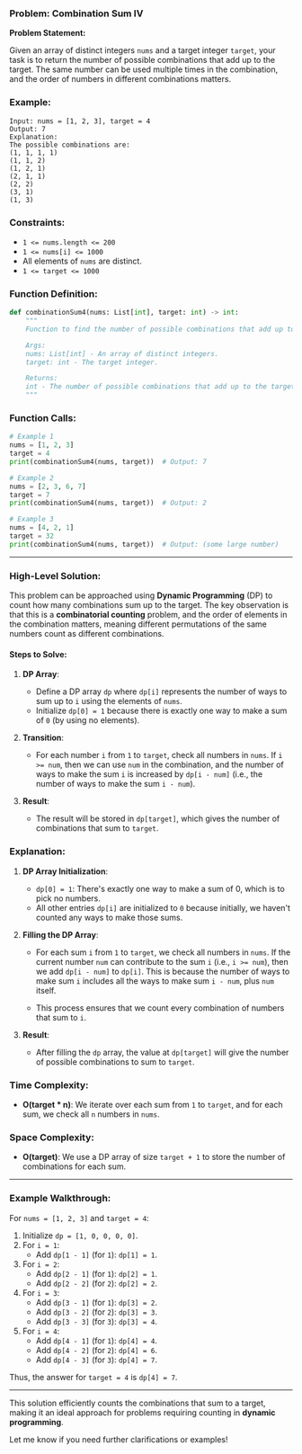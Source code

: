 ### Problem: **Combination Sum IV**

**Problem Statement:**

Given an array of distinct integers `nums` and a target integer `target`, your task is to return the number of possible combinations that add up to the target. The same number can be used multiple times in the combination, and the order of numbers in different combinations matters.

### Example:

```plaintext
Input: nums = [1, 2, 3], target = 4
Output: 7
Explanation:
The possible combinations are:
(1, 1, 1, 1)
(1, 1, 2)
(1, 2, 1)
(2, 1, 1)
(2, 2)
(3, 1)
(1, 3)
```

### Constraints:
- `1 <= nums.length <= 200`
- `1 <= nums[i] <= 1000`
- All elements of `nums` are distinct.
- `1 <= target <= 1000`

### Function Definition:
```python
def combinationSum4(nums: List[int], target: int) -> int:
    """
    Function to find the number of possible combinations that add up to the target.

    Args:
    nums: List[int] - An array of distinct integers.
    target: int - The target integer.

    Returns:
    int - The number of possible combinations that add up to the target.
    """
```

### Function Calls:
```python
# Example 1
nums = [1, 2, 3]
target = 4
print(combinationSum4(nums, target))  # Output: 7

# Example 2
nums = [2, 3, 6, 7]
target = 7
print(combinationSum4(nums, target))  # Output: 2

# Example 3
nums = [4, 2, 1]
target = 32
print(combinationSum4(nums, target))  # Output: (some large number)
```

---

### High-Level Solution:

This problem can be approached using **Dynamic Programming** (DP) to count how many combinations sum up to the target. The key observation is that this is a **combinatorial counting** problem, and the order of elements in the combination matters, meaning different permutations of the same numbers count as different combinations.

#### Steps to Solve:
1. **DP Array**:
   - Define a DP array `dp` where `dp[i]` represents the number of ways to sum up to `i` using the elements of `nums`.
   - Initialize `dp[0] = 1` because there is exactly one way to make a sum of `0` (by using no elements).

2. **Transition**:
   - For each number `i` from `1` to `target`, check all numbers in `nums`. If `i >= num`, then we can use `num` in the combination, and the number of ways to make the sum `i` is increased by `dp[i - num]` (i.e., the number of ways to make the sum `i - num`).

3. **Result**:
   - The result will be stored in `dp[target]`, which gives the number of combinations that sum to `target`.

### Explanation:
1. **DP Array Initialization**:
   - `dp[0] = 1`: There's exactly one way to make a sum of 0, which is to pick no numbers.
   - All other entries `dp[i]` are initialized to `0` because initially, we haven't counted any ways to make those sums.

2. **Filling the DP Array**:
   - For each sum `i` from `1` to `target`, we check all numbers in `nums`. If the current number `num` can contribute to the sum `i` (i.e., `i >= num`), then we add `dp[i - num]` to `dp[i]`. This is because the number of ways to make sum `i` includes all the ways to make sum `i - num`, plus `num` itself.
   
   - This process ensures that we count every combination of numbers that sum to `i`.

3. **Result**:
   - After filling the `dp` array, the value at `dp[target]` will give the number of possible combinations to sum to `target`.

### Time Complexity:
- **O(target * n)**: We iterate over each sum from `1` to `target`, and for each sum, we check all `n` numbers in `nums`.

### Space Complexity:
- **O(target)**: We use a DP array of size `target + 1` to store the number of combinations for each sum.

---

### Example Walkthrough:

For `nums = [1, 2, 3]` and `target = 4`:

1. Initialize `dp = [1, 0, 0, 0, 0]`.
2. For `i = 1`:
   - Add `dp[1 - 1]` (for `1`): `dp[1] = 1`.
3. For `i = 2`:
   - Add `dp[2 - 1]` (for `1`): `dp[2] = 1`.
   - Add `dp[2 - 2]` (for `2`): `dp[2] = 2`.
4. For `i = 3`:
   - Add `dp[3 - 1]` (for `1`): `dp[3] = 2`.
   - Add `dp[3 - 2]` (for `2`): `dp[3] = 3`.
   - Add `dp[3 - 3]` (for `3`): `dp[3] = 4`.
5. For `i = 4`:
   - Add `dp[4 - 1]` (for `1`): `dp[4] = 4`.
   - Add `dp[4 - 2]` (for `2`): `dp[4] = 6`.
   - Add `dp[4 - 3]` (for `3`): `dp[4] = 7`.

Thus, the answer for `target = 4` is `dp[4] = 7`.

---

This solution efficiently counts the combinations that sum to a target, making it an ideal approach for problems requiring counting in **dynamic programming**.

Let me know if you need further clarifications or examples!